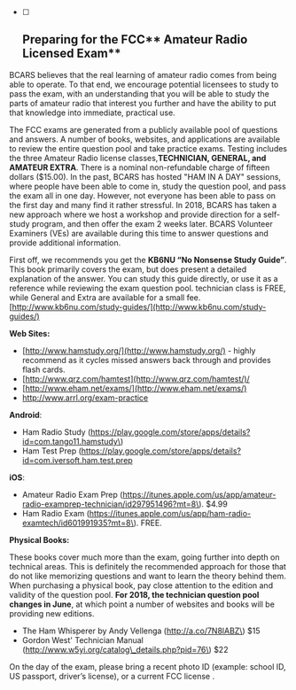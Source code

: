 * [ ] ## Preparing for the FCC** Amateur Radio Licensed Exam**

BCARS believes that the real learning of amateur radio comes from being able to operate. To that end, we encourage potential licensees to study to pass the exam, with an understanding that you will be able to study the parts of amateur radio that interest you further and have the ability to put that knowledge into immediate, practical use.

The FCC exams are generated from a publicly available pool of questions and answers. A number of books, websites, and applications are available to review the entire question pool and take practice exams. Testing includes the three Amateur Radio license classes,**TECHNICIAN, GENERAL, and AMATEUR EXTRA**. There is a nominal non-refundable charge of fifteen dollars \($15.00\). In the past, BCARS has hosted "HAM IN A DAY" sessions, where people have been able to come in, study the question pool, and pass the exam all in one day. However, not everyone has been able to pass on the first day and many find it rather stressful. In 2018, BCARS has taken a new approach where we host a workshop and provide direction for a self-study program, and then offer the exam 2 weeks later. BCARS Volunteer Examiners \(VEs\) are available during this time to answer questions and provide additional information.

First off, we recommends you get the **KB6NU “No Nonsense Study Guide”**.  This book primarily covers the exam, but does present a detailed explanation of the answer. You can study this guide directly, or use it as a reference while reviewing the exam question pool. technician class is FREE, while General and Extra are available for a small fee. [http://www.kb6nu.com/study-guides/](http://www.kb6nu.com/study-guides/)

**Web Sites:**

* [http://www.hamstudy.org/](http://www.hamstudy.org/) - highly recommend as it cycles missed answers back through and provides flash cards.
* [http://www.qrz.com/hamtest](http://www.qrz.com/hamtest/)/
* [http://www.eham.net/exams/](http://www.eham.net/exams/)
* http://www.arrl.org/exam-practice

**Android**:

* Ham Radio Study \(https://play.google.com/store/apps/details?id=com.tango11.hamstudy\)
* Ham Test Prep \(https://play.google.com/store/apps/details?id=com.iversoft.ham.test.prep

**iOS**: 

* Amateur Radio Exam Prep \(https://itunes.apple.com/us/app/amateur-radio-examprep-technician/id297951496?mt=8\). $4.99
* Ham Radio Exam \(https://itunes.apple.com/us/app/ham-radio-examtech/id601991935?mt=8\). FREE. 

**Physical Books:**

These books cover much more than the exam, going further into depth on technical areas. This is definitely the recommended approach for those that do not like memorizing questions and want to learn the theory behind them. When purchasing a physical book, pay close attention to the edition and validity of the question pool. **For 2018, the technician question pool changes in June**, at which point a number of websites and books will be providing new editions.

* The Ham Whisperer by  Andy Vellenga \(http://a.co/7N8lABZ\)  $15
* Gordon West' Technician Manual \(http://www.w5yi.org/catalog\_details.php?pid=76\) $22 

On the day of the exam, please bring a recent photo ID \(example: school ID, US passport, driver’s license\), or a current FCC license .

